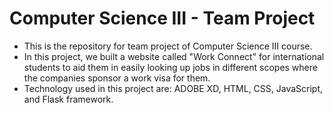 # Computer Science III - Team Project
* This is the repository for team project of Computer Science III course.
* In this project, we built a website called "Work Connect" for international students to aid them in easily looking up jobs in different scopes where the companies sponsor a work visa for them.
* Technology used in this project are: ADOBE XD, HTML, CSS, JavaScript, and Flask framework.
